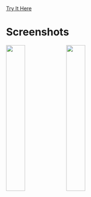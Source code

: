 [Try It Here](https://dyeus.netlify.app/)

# Screenshots

<img src="./codredemo.gif" width="32%"> 
<img src="home.jpg" width="32%">


